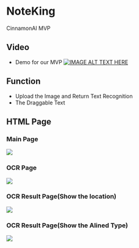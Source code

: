 # NoteKing
CinnamonAI MVP
## Video
* Demo for our MVP
[![IMAGE ALT TEXT HERE](https://i.imgur.com/uEWTBBS.png)](https://www.youtube.com/watch?v=AbAIDW5g1Dg "NoteKing")
## Function
* Upload the Image and Return Text Recognition
* The Draggable Text
## HTML Page
### Main Page
![](https://i.imgur.com/mfjlQw9.png)
### OCR Page
![](https://i.imgur.com/JcdD5rF.png)
### OCR Result Page(Show the location)
![](https://i.imgur.com/FXxvUBy.png)
### OCR Result Page(Show the Alined Type)
![](https://i.imgur.com/Bd8qnhm.png)
